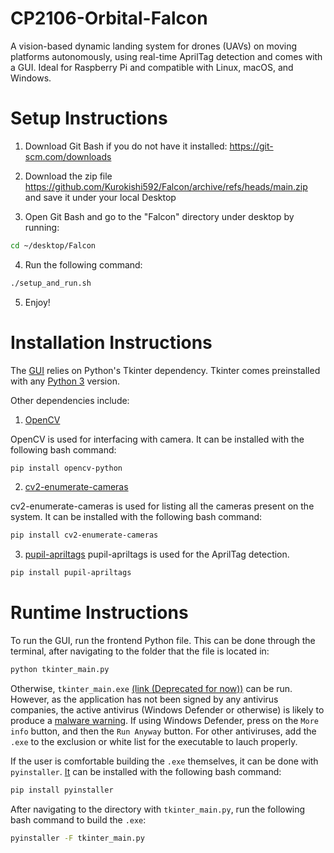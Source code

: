 # CP2106-Orbital-Falcon
A vision-based dynamic landing system for drones (UAVs) on moving platforms autonomously, using real-time AprilTag detection and comes with a GUI. Ideal for Raspberry Pi and compatible with Linux, macOS, and Windows.

# Setup Instructions
1. Download Git Bash if you do not have it installed: https://git-scm.com/downloads

2. Download the zip file https://github.com/Kurokishi592/Falcon/archive/refs/heads/main.zip and save it under your local Desktop

3. Open Git Bash and go to the "Falcon" directory under desktop by running:
```bash
cd ~/desktop/Falcon
```
4. Run the following command:
```bash
./setup_and_run.sh
```

5. Enjoy!


# Installation Instructions
The [GUI](https://github.com/Kurokishi592/Falcon/blob/main/Frontend/Tkinter/tkinter_main.py) relies on Python's Tkinter dependency. Tkinter comes preinstalled with any [Python 3](https://www.python.org/downloads/) version.

Other dependencies include:
1. [OpenCV](https://opencv.org/) 

OpenCV is used for interfacing with camera. It can be installed with the following bash command:
```bash
pip install opencv-python
```

2. [cv2-enumerate-cameras](https://pypi.org/project/cv2-enumerate-cameras/)

cv2-enumerate-cameras is used for listing all the cameras present on the system. It can be installed with the following bash command:
```bash
pip install cv2-enumerate-cameras
```

3. [pupil-apriltags](https://pypi.org/project/pupil-apriltags/)
pupil-apriltags is used for the AprilTag detection.
```bash
pip install pupil-apriltags
```

# Runtime Instructions
To run the GUI, run the frontend Python file. This can be done through the terminal, after navigating to the folder that the file is located in:
```bash
python tkinter_main.py
```

Otherwise, ```tkinter_main.exe``` [(link (Deprecated for now))]() can be run. However, as the application has not been signed by any antivirus companies, the active antivirus (Windows Defender or otherwise) is likely to produce a [malware warning](https://stackoverflow.com/questions/62095008/i-am-not-allowed-to-run-a-python-executable-on-other-pcs). If using Windows Defender, press on the ```More info``` button, and then the ```Run Anyway``` button. For other antiviruses, add the ```.exe``` to the exclusion or white list for the executable to lauch properly.

If the user is comfortable building the ```.exe``` themselves, it can be done with ```pyinstaller```. [It](https://pypi.org/project/pyinstaller/) can be installed with the following bash command:
```bash
pip install pyinstaller
```

After navigating to the directory with ```tkinter_main.py```, run the following bash command to build the ```.exe```:
```bash
pyinstaller -F tkinter_main.py
```